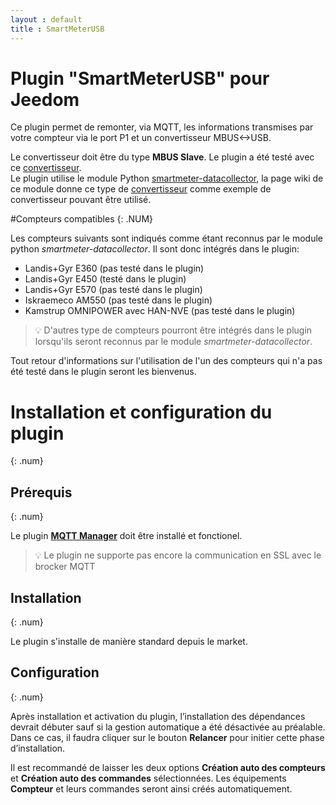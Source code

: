```yaml
---
layout : default
title : SmartMeterUSB
---
```


# Plugin "SmartMeterUSB" pour Jeedom

Ce plugin permet de remonter, via MQTT, les informations transmises par votre compteur via le port P1 et un convertisseur MBUS<->USB.

Le convertisseur doit être du type **MBUS Slave**. Le plugin a été testé avec ce [convertisseur](https://fr.aliexpress.com/item/1005006212611801.html?spm=a2g0o.detail.pcDetailTopMoreOtherSeller.2.7aafXfI0XfI0dD&gps-id=pcDetailTopMoreOtherSeller&scm=1007.40050.354490.0&scm_id=1007.40050.354490.0&scm-url=1007.40050.354490.0&pvid=c8572017-9a80-4506-a93f-0c04706d9496&_t=gps-id:pcDetailTopMoreOtherSeller,scm-url:1007.40050.354490.0,pvid:c8572017-9a80-4506-a93f-0c04706d9496,tpp_buckets:668%232846%238107%231934&pdp_npi=4%40dis%21CHF%219.07%217.62%21%21%2110.44%218.77%21%402103871e17243213075876658ecc43%2112000036302876309%21rec%21CH%21748220648%21X&utparam-url=scene%3ApcDetailTopMoreOtherSeller%7Cquery_from%3A).   
Le plugin utilise le module Python [smartmeter-datacollector](https://github.com/scs/smartmeter-datacollector), la page wiki de ce module donne ce type de [convertisseur](https://zeta-eng.ch/produkte/interfaces/zeta-usb-interfaces/m-bus-slave/) comme exemple de convertisseur pouvant être utilisé.

#Compteurs compatibles
{: .NUM}

Les compteurs suivants sont indiqués comme étant reconnus par le module python *smartmeter-datacollector*. Il sont donc intégrés dans le plugin:
* Landis+Gyr E360 (pas testé dans le plugin)
* Landis+Gyr E450 (testé dans le plugin)
* Landis+Gyr E570 (pas testé dans le plugin)
* Iskraemeco AM550 (pas testé dans le plugin)
* Kamstrup OMNIPOWER avec HAN-NVE (pas testé dans le plugin)

> :bulb: D'autres type de compteurs pourront être intégrés dans le plugin lorsqu'ils seront reconnus par le module *smartmeter-datacollector*.

Tout retour d'informations sur l'utilisation de l'un des compteurs qui n'a pas été testé dans le plugin seront les bienvenus.

# Installation et configuration du plugin
{: .num}

## Prérequis
{: .num}

Le plugin [**MQTT Manager**](https://market.jeedom.com/index.php?v=d&p=market_display&id=4213) doit être installé et fonctionel.

> :bulb: Le plugin ne supporte pas encore la communication en SSL avec le brocker MQTT

## Installation
{: .num}

Le plugin s'installe de manière standard depuis le market.

## Configuration
{: .num}

Après installation et activation du plugin, l’installation des dépendances devrait débuter sauf si la gestion automatique a été
désactivée au préalable. Dans ce cas, il faudra cliquer sur le bouton **Relancer** pour initier cette phase d’installation.

Il est recommandé de laisser les deux options **Création auto des compteurs** et **Création auto des commandes** sélectionnées.
Les équipements **Compteur** et leurs commandes seront ainsi créés automatiquement.

